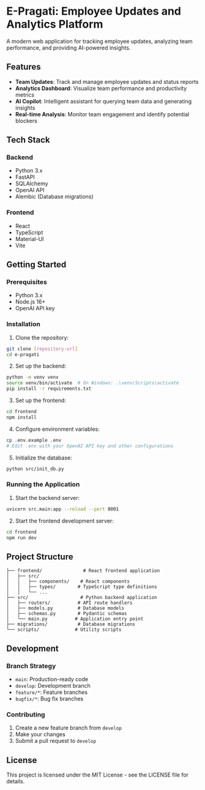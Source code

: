 # E-Pragati: Employee Updates and Analytics Platform

A modern web application for tracking employee updates, analyzing team performance, and providing AI-powered insights.

## Features

- **Team Updates**: Track and manage employee updates and status reports
- **Analytics Dashboard**: Visualize team performance and productivity metrics
- **AI Copilot**: Intelligent assistant for querying team data and generating insights
- **Real-time Analysis**: Monitor team engagement and identify potential blockers

## Tech Stack

### Backend
- Python 3.x
- FastAPI
- SQLAlchemy
- OpenAI API
- Alembic (Database migrations)

### Frontend
- React
- TypeScript
- Material-UI
- Vite

## Getting Started

### Prerequisites
- Python 3.x
- Node.js 16+
- OpenAI API key

### Installation

1. Clone the repository:
```bash
git clone [repository-url]
cd e-pragati
```

2. Set up the backend:
```bash
python -m venv venv
source venv/bin/activate  # On Windows: .\venv\Scripts\activate
pip install -r requirements.txt
```

3. Set up the frontend:
```bash
cd frontend
npm install
```

4. Configure environment variables:
```bash
cp .env.example .env
# Edit .env with your OpenAI API key and other configurations
```

5. Initialize the database:
```bash
python src/init_db.py
```

### Running the Application

1. Start the backend server:
```bash
uvicorn src.main:app --reload --port 8001
```

2. Start the frontend development server:
```bash
cd frontend
npm run dev
```

## Project Structure

```
├── frontend/               # React frontend application
│   ├── src/
│   │   ├── components/    # React components
│   │   ├── types/        # TypeScript type definitions
│   │   └── ...
├── src/                   # Python backend application
│   ├── routers/          # API route handlers
│   ├── models.py         # Database models
│   ├── schemas.py        # Pydantic schemas
│   └── main.py          # Application entry point
├── migrations/           # Database migrations
└── scripts/             # Utility scripts
```

## Development

### Branch Strategy
- `main`: Production-ready code
- `develop`: Development branch
- `feature/*`: Feature branches
- `bugfix/*`: Bug fix branches

### Contributing
1. Create a new feature branch from `develop`
2. Make your changes
3. Submit a pull request to `develop`

## License

This project is licensed under the MIT License - see the LICENSE file for details. 